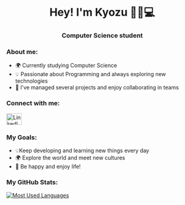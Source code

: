 <h1 align="center">Hey! I'm Kyozu 👋🏻💻</h1>
<h3 align="center">Computer Science student</h3>

<h3 align="left">About me:</h3>
<ul>
  <li>🌍 Currently studying Computer Science</li>
  <li>💡 Passionate about Programming and always exploring new technologies</li>
  <li>🔧 I've managed several projects and enjoy collaborating in teams</li>
</ul>

<h3 align="left">Connect with me:</h3>
<p align="left">
  <a href="https://www.linkedin.com/in/julien-linares/" target="blank">
    <img align="center" src="https://content.linkedin.com/content/dam/me/business/en-us/amp/brand-site/v2/bg/LI-Bug.svg.original.svg" alt="LinkedIn de Linares Julien" height="30" width="40" />
  </a>
</p>

<h3 align="left">My Goals:</h3>
<ul>
  <li>💡Keep developing and learning new things every day</li>
  <li>🌍 Explore the world and meet new cultures</li>
  <li>💙 Be happy and enjoy life!</li>
</ul>

<h3 align="left">My GitHub Stats:</h3>
<p align="left">
  <a href="https://github.com/KyozuFR/KyozuFR">
    <img src="https://github-readme-stats.vercel.app/api/top-langs/?username=KyozuFR&layout=compact&theme=dark#gh-dark-mode-only" alt="Most Used Languages" />
  </a>
</p>
